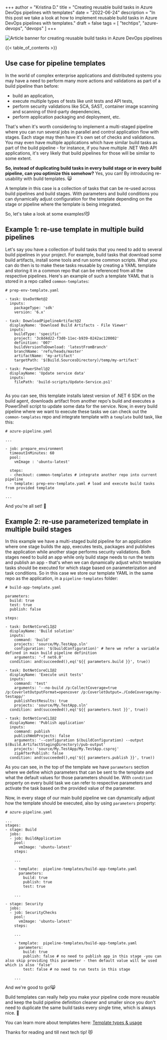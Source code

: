 +++
author = "Kristina D."
title = "Creating reusable build tasks in Azure DevOps pipelines with templates"
date = "2022-06-24"
description = "In this post we take a look at how to implement reusable build tasks in Azure DevOps pipelines with templates."
draft = false
tags = [
    "techtips",
    "azure-devops",
    "devops"
]
+++

![Article banner for creating reusable build tasks in Azure DevOps pipelines](../../images/tech_tips/techtip_7.png)

{{< table_of_contents >}}

## Use case for pipeline templates

In the world of complex enterprise applications and distributed systems you may have a need to perform many more actions and validations as part of a build pipeline than before:
- build an application,
- execute multiple types of tests like unit tests and API tests,
- perform security validations like SCA, SAST, container image scanning and scanning of third-party dependencies,
- perform application packaging and deployment,
etc. 

That\'s when it\'s worth considering to implement a multi-staged pipeline where you can run several jobs in parallel and control application flow with stages. Each stage may then have it\'s own set of checks and validations. You may even have multiple applications which have similar build tasks as part of the build pipeline - for instance, if you have multiple .NET Web API applications, it\'s very likely that build pipelines for those will be similar to some extent.

**So, instead of duplicating build tasks in every build stage or in every build pipeline, can you optimize this somehow?** Yes, you can! By introducing re-usability with build templates. 😺

A template in this case is a collection of tasks that can be re-used across build pipelines and build stages. With parameters and build conditions you can dynamically adjust configuration for the template depending on the stage or pipeline where the template is being integrated.

So, let\'s take a look at some examples!😼

## Example 1: re-use template in multiple build pipelines

Let\'s say you have a collection of build tasks that you need to add to several build pipelines in your project. For example, build tasks that download some build artifacts, install some tools and run some common scripts. What you can do then is to make these tasks reusable by creating a YAML template and storing it in a common repo that can be referenced from all the respective pipelines. Here\'s an example of such a template YAML that is stored in a repo called ```common-templates```:

```
# prep-env-template.yaml

- task: UseDotNet@2
  inputs:
    packageType: 'sdk'
    version: '6.x'

- task: DownloadPipelineArtifact@2
  displayName: 'Download Build Artifacts - File Viewer'
  inputs:
    buildType: 'specific'
    project: '3c8d4d22-f3d0-11ec-b939-0242ac120002'
    definition: '007'
    buildVersionToDownload: 'latestFromBranch'
    branchName: 'refs/heads/master'
    artifactName: 'my-artifact'
    targetPath: '$(Build.SourcesDirectory)/temp/my-artifact'

- task: PowerShell@2
  displayName: 'Update service data'
  inputs:
    filePath: 'build-scripts/Update-Service.ps1'
    
```

As you can see, this template installs latest version of .NET 6 SDK on the build agent, downloads artifact from another repo\'s build and executes a PowerShell script to update some data for the service. Now, in every build pipeline where we want to execute these tasks we can check out the ```common-templates``` repo and integrate template with a ```template``` build task, like this:

```
# azure-pipeline.yaml

... 

- job: prepare_environment
  timeoutInMinutes: 60
  pool:
    vmImage : 'ubuntu-latest'

  steps:
  - checkout: common-templates # integrate another repo into current pipeline
  - template: prep-env-template.yaml # load and execute build tasks from provided template

...

```

And you\'re all set! 🤟

## Example 2: re-use parameterized template in multiple build stages

In this example we have a multi-staged build pipeline for an application where one stage builds the app, executes tests, packages and publishes the application while another stage performs security validations. Both stages need to build an app while only build stage needs to run the tests and publish an app - that\'s when we can dynamically adjust which template tasks should be executed for which stage based on parameterization and task conditions. So in this case we store our template YAML in the same repo as the application, in a ```pipeline-templates``` folder:

``` 
# build-app-template.yaml

parameters:  
  build: true
  test: true
  publish: false

steps:

- task: DotNetCoreCLI@2
  displayName: 'Build solution'
  inputs:
    command: 'build'
    projects: 'source/My.TestApp.sln'
    configuration: '$(buildConfiguration)' # here we refer a variable defined in main build pipeline definition
    arguments: '-f net6.0'
  condition: and(succeeded(),eq('${{ parameters.build }}', true))

- task: DotNetCoreCLI@2
  displayName: 'Execute unit tests'
  inputs:
    command: 'test'
    arguments: '--no-build /p:CollectCoverage=true /p:CoverletOutputFormat=opencover /p:CoverletOutput=./CodeCoverage/my-testapp/'
    publishTestResults: true
    projects: 'source/My.TestApp.sln'
  condition: and(succeeded(),eq('${{ parameters.test }}', true))

- task: DotNetCoreCLI@2
  displayName: 'Publish application'
  inputs:
    command: publish
    publishWebProjects: false
    arguments: '--configuration $(buildConfiguration) --output $(Build.ArtifactStagingDirectory)/pub-output'
    projects: 'source/My.TestApp/My.TestApp.csproj'
    zipAfterPublish: false
  condition: and(succeeded(),eq('${{ parameters.publish }}', true))

```
As you can see, in the top of the template we have ```parameters``` section where we define which parameters that can be sent to the template and what the default values for those parameters should be. With ```condition``` property on every build task we can refer to respective parameters and activate the task based on the provided value of the parameter.

Now, in every stage of our main build pipeline we can dynamically adjust how the template should be executed, also by using ```parameters``` property:

```
# azure-pipeline.yaml

...
stages:
- stage: Build
  jobs:
  - job: BuildApplication
    pool:
      vmImage: 'ubuntu-latest'
    steps:
    
    ...
    
    - template:  pipeline-templates/build-app-template.yaml
      parameters:
        build: true
        publish: true
        test: true
    
    ...

- stage: Security
  jobs:
  - job: SecurityChecks
    pool:
      vmImage: 'ubuntu-latest'
    steps:
    
    ...
    
    - template:  pipeline-templates/build-app-template.yaml
      parameters:
        build: true
        publish: false # no need to publish app in this stage -you can also skip providing this parameter - then default value will be used which is also 'false'
        test: false # no need to run tests in this stage
    
    ...

```

And we\'re good to go!😸

Build templates can really help you make your pipeline code more reusable and keep the build pipeline definition cleaner and smaller since you don\'t need to duplicate the same build tasks every single time, which is always nice. 💖

You can learn more about templates here: [Template types & usage](https://docs.microsoft.com/en-us/azure/devops/pipelines/process/templates?view=azure-devops)

Thanks for reading and till next tech tip! 😻